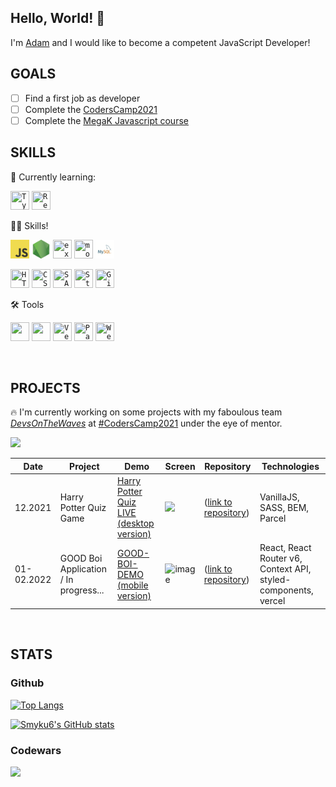 ## Hello, World! 👋
I'm [Adam](https://www.linkedin.com/in/adam-smycz/) and I would like to become a competent JavaScript Developer!

## GOALS
- [ ] Find a first job as developer
- [ ] Complete the [CodersCamp2021](https://www.coderscamp.pl/)
- [ ] Complete the [MegaK Javascript course](https://www.megak.pl/)

## SKILLS


 🌱 Currently learning:
 
 [<code><img width="30" height="30" title="TypeScript" src="https://th.bing.com/th/id/OIP.hGGBWVgH8Xocw91VdzJecgAAAA?pid=ImgDet&rs=1"></code>](https://www.typescriptlang.org/)
 [<code><img width="30" height="30" title="React" src="https://images.viblo.asia/1d949589-afdd-4a1e-b77f-c53fdaf8af13.png"></code>](https://reactjs.org/) 

🚴‍♂️ Skills!


[<code><img width="30" height="30" title="JavaScript" src="https://raw.githubusercontent.com/github/explore/80688e429a7d4ef2fca1e82350fe8e3517d3494d/topics/javascript/javascript.png"></code>](https://developer.mozilla.org/pl/docs/Web/JavaScript)
[<code><img width="30" height="30" title="nodeJs" src="https://raw.githubusercontent.com/github/explore/80688e429a7d4ef2fca1e82350fe8e3517d3494d/topics/nodejs/nodejs.png"></code>](https://nodejs.dev/)
[<code><img width="30" height="30" title="expressJs" src="https://hackr.io/tutorials/learn-express-js/logo/logo-express-js?ver=1557508379"></code>](https://expressjs.com/)
 [<code><img width="30" height="30" title="mongoDB" src="https://encrypted-tbn0.gstatic.com/images?q=tbn:ANd9GcTSq4D-zkg4ow2Uc7KpPfAAfyRy1tUwBZBnIg&usqp=CAU"></code>](https://www.mongodb.com/)
[<code><img width="30" height="30" title="MySQL" src="https://raw.githubusercontent.com/github/explore/80688e429a7d4ef2fca1e82350fe8e3517d3494d/topics/mysql/mysql.png"></code>](https://www.npmjs.com/package/mysql2)

[<code><img width="30" height="30" title="HTML5" src="https://upload.wikimedia.org/wikipedia/commons/thumb/3/38/HTML5_Badge.svg/2048px-HTML5_Badge.svg.png"></code>](https://www.w3schools.com/html/)
[<code><img width="30" height="30" title="CSS" src="https://upload.wikimedia.org/wikipedia/commons/thumb/6/62/CSS3_logo.svg/2048px-CSS3_logo.svg.png"></code>](https://www.w3schools.com/css/default.asp)
[<code><img width="30" height="30" title="SASS" src="https://sass-lang.com/assets/img/logos/logo-b6e1ef6e.svg"></code>](https://sass-lang.com/)
[<code><img width="30" height="30" title="Styled components" src="https://i.imgur.com/G0O5ZyW.png"></code>](https://styled-components.com/)
[<code><img width="30" height="30" title="Git" src="https://git-scm.com/images/logos/downloads/Git-Icon-1788C.png"></code>](https://git-scm.com/)

🛠️ Tools

[<code><img width="30" height="30" src="https://spece.it/wp-content/uploads/2020/03/1200px-Visual_Studio_Code_1.35_icon.svg.png"></code>](https://code.visualstudio.com/)
[<code><img width="30" height="30" src="https://upload.wikimedia.org/wikipedia/commons/thumb/7/71/WebStorm_Icon.png/1024px-WebStorm_Icon.png"></code>](https://www.jetbrains.com/webstorm/)
[<code><img width="30" height="30"  title="Vercel" src="https://i.imgur.com/cZWJJbL.png"></code>](https://vercel.com/)
[<code><img width="30" height="30" title="Parcel" src="https://i.imgur.com/nmBEs2D.png"></code>](https://parceljs.org/)
[<code><img width="30" height="30" title="Webpack" src="https://i.imgur.com/aUq1qoQ.png"></code>](https://webpack.js.org/) 

<br/>

## PROJECTS

🔥 I'm currently working on some projects with my faboulous team [*DevsOnTheWaves*](https://github.com/CC2021-WBL) at [#CodersCamp2021](https://www.coderscamp.pl/) under the eye of mentor.

[<img width="auto" height="120" src="https://user-images.githubusercontent.com/75560322/148567228-d9885122-dccb-4e19-aa5f-6e2e9d7e9ca3.png">](https://github.com/CC2021-WBL)

|Date|Project |Demo | Screen  | Repository|Technologies|
|--- |--- | --- | ---|---|---|
|12.2021 |Harry Potter Quiz Game|[Harry Potter Quiz LIVE (desktop version)](https://cc2021-wbl.github.io/Project-I/)|[<img width="auto" height="80" src="https://i.imgur.com/1nJmx3j.png">](https://cc2021-wbl.github.io/Project-I/)|([link to repository](https://github.com/CC2021-WBL/Project-I))|VanillaJS, SASS, BEM, Parcel|
|01-02.2022|GOOD Boi Application / In progress...|[GOOD-BOI-DEMO (mobile version)](https://good-boi-application-lime.vercel.app/)|![image](https://user-images.githubusercontent.com/75560322/149686422-3585ece8-67ce-469c-9068-15424844e7df.png)| ([link to repository](https://github.com/CC2021-WBL/GOOD-BOI-Application))|React, React Router v6,  Context API, styled-components, vercel|

 <br />


## STATS

### Github

[![Top Langs](https://github-readme-stats.vercel.app/api/top-langs/?username=Smyku6&theme=nightowl&show_icons=true&hide=java)](https://github.com/Smyku6/github-readme-stats)
  
[![Smyku6's GitHub stats](https://github-readme-stats.vercel.app/api?username=Smyku6&hide=stars&theme=nightowl&show_icons=true)](https://github.com/Smyku6/github-readme-stats)

### Codewars

[<img width="auto" height="auto" src="https://github-readme-codewars-stats.herokuapp.com/api/?username=Smyku6&badge&colormode=dark_mode">](https://www.codewars.com/users/Smyku6)

    
<!--
**Smyku6/Smyku6** is a ✨ _special_ ✨ repository because its `README.md` (this file) appears on your GitHub profile.
![](https://komarev.com/ghpvc/?username=Smyku6)
Here are some ideas to get you started:

- 🔭 I’m currently working on ...
- 🌱 I’m currently learning ...
- 👯 I’m looking to collaborate on ...
- 🤔 I’m looking for help with ...
- 💬 Ask me about ...
- 📫 How to reach me: ...
- 😄 Pronouns: ...
- ⚡ Fun fact: ...
-->

